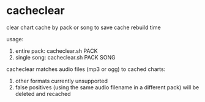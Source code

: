 # cacheclear
clear chart cache by pack or song to save cache rebuild time

usage:
 1. entire pack: cacheclear.sh PACK
 2. single song: cacheclear.sh PACK SONG

cacheclear matches audio files (mp3 or ogg) to cached charts:
 1. other formats currently unsupported
 2. false positives (using the same audio filename in a different pack) will be deleted and recached